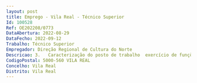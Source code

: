 ```yaml
--- 
layout: post
title: Emprego - Vila Real - Técnico Superior
Id: 100528
Ref: OE202208/0773
DataAbertura: 2022-08-29
DataFecho: 2022-09-12
Trabalho: Técnico Superior
Empregador: Direção Regional de Cultura do Norte
Descricao: 3.	Caracterização do posto de trabalho  exercício de funções na carreira e categoria de técnico superior, como descrito no anexo referido no n.º 2 do artigo 88º e do mapa anexo à LTFP, competindo lhe assegurar designadamente as seguintes funções   	Elaboração regular de planos de recolha de dados do público que visita o Mosteiro de São Martinho de Tibães, utilizando métodos qualitativos e quantitativos de análise   	Análise e tratamento estatístico dos dados recolhidos para posterior elaboração de pareceres técnicos, estudos e projetos de ação nas áreas turística, educativa e cultural   	Elaboração de planos de marketing e comunicação que promovam o Mosteiro de São Martinho de Tibães junto de agências de viagens, operadores turísticos, comunidades educativas e outros setores de atividade   	Gestão das redes sociais e da página eletrónica do Mosteiro de São Martinho de Tibães   	Colaboração com a equipa do Serviço de Educação do Mosteiro de São Martinho de Tibães na conceção, planeamento e execução das atividades constantes do seu plano anual   	Conceção, planeamento e execução de novas atividades e percursos de visita que evidenciem as vertentes lúdica, histórica, ambiental e cultural do Mosteiro de São Martinho de Tibães   	Acolhimento e acompanhamento de visitantes individuais ou em grupo, realizando as atividades de acordo com os objetivos pretendidos   	Realização de visitas guiadas específicas ao Mosteiro e à Cerca, em língua portuguesa e ou inglesa   	Organização de eventos diversos (conferências, encontros, workshops, oficinas) a nível interno ou a serem realizados em conjunto com outras entidades externas parceiras do Mosteiro de São Martinho de Tibães   	Contactos com visitantes e gestão da agenda de marcações do Serviço de Educação do Mosteiro de São Martinho de Tibães 
CodigoPostal: 5000-560 VILA REAL
Concelho: Vila Real
Distrito: Vila Real
--- 
```

